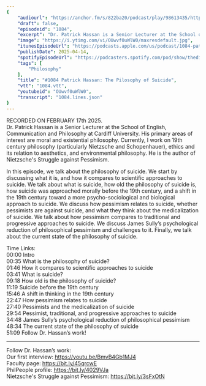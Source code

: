 ```yaml
---
{
	"audiourl": "https://anchor.fm/s/822ba20/podcast/play/98613435/https%3A%2F%2Fd3ctxlq1ktw2nl.cloudfront.net%2Fstaging%2F2025-1-17%2F7ac5da74-6815-fc49-c7a8-865265e6fba9.m4a",
	"draft": false,
	"episodeid": "1084",
	"excerpt": "Dr. Patrick Hassan is a Senior Lecturer at the School of English, Communication and Philosophy at Cardiff University. His primary areas of interest are moral and existential philosophy. Currently, I work on 19th century philosophy (particularly Nietzsche and Schopenhauer), ethics and its relation to aesthetics, and environmental philosophy. He is the author of Nietzsche's Struggle against Pessimism.",
	"image": "https://i.ytimg.com/vi/OUwvf0uWlW0/maxresdefault.jpg",
	"itunesEpisodeUrl": "https://podcasts.apple.com/us/podcast/1084-patrick-hassan-the-pilosophy-of-suicide/id1451347236?i=1000703498070&uo=4",
	"publishDate": 2025-04-14,
	"spotifyEpisodeUrl": "https://podcasters.spotify.com/pod/show/thedissenter/episodes/1084-Patrick-Hassan-The-Pilosophy-of-Suicide-e2uvunr",
	"tags": [
		"Philosophy"
	],
	"title": "#1084 Patrick Hassan: The Pilosophy of Suicide",
	"vtt": "1084.vtt",
	"youtubeid": "OUwvf0uWlW0",
	"transcript": "1084.lines.json"
}
---
```

RECORDED ON FEBRUARY 17th 2025.  
Dr. Patrick Hassan is a Senior Lecturer at the School of English, Communication and Philosophy at Cardiff University. His primary areas of interest are moral and existential philosophy. Currently, I work on 19th century philosophy (particularly Nietzsche and Schopenhauer), ethics and its relation to aesthetics, and environmental philosophy. He is the author of Nietzsche's Struggle against Pessimism.

In this episode, we talk about the philosophy of suicide. We start by discussing what it is, and how it compares to scientific approaches to suicide. We talk about what is suicide, how old the philosophy of suicide is, how suicide was approached morally before the 19th century, and a shift in the 19th century toward a more psycho-sociological and biological approach to suicide. We discuss how pessimism relates to suicide, whether pessimists are against suicide, and what they think about the medicalization of suicide. We talk about how pessimism compares to traditional and progressive approaches to suicide. We discuss James Sully’s psychological reduction of philosophical pessimism and challenges to it. Finally, we talk about the current state of the philosophy of suicide.

Time Links:  
<time>00:00</time> Intro  
<time>00:35</time> What is the philosophy of suicide?  
<time>01:46</time> How it compares to scientific approaches to suicide  
<time>03:41</time> What is suicide?  
<time>09:18</time> How old is the philosophy of suicide?  
<time>11:19</time> Suicide before the 19th century  
<time>15:46</time> A shift in thinking in the 19th century  
<time>22:47</time> How pessimism relates to suicide  
<time>27:40</time> Pessimists and the medicalization of suicide  
<time>29:54</time> Pessimist, traditional, and progressive approaches to suicide  
<time>34:48</time> James Sully’s psychological reduction of philosophical pessimism  
<time>48:34</time> The current state of the philosophy of suicide  
<time>51:09</time> Follow Dr. Hassan’s work!

---

Follow Dr. Hassan’s work:  
Our first interview: https://youtu.be/BmvB4Gb1MJ4  
Faculty page: https://bit.ly/45qrcwE  
PhilPeople profile: https://bit.ly/4029VJa  
Nietzsche's Struggle against Pessimism: https://bit.ly/3sFxOtN
